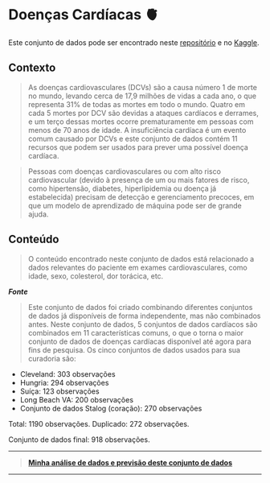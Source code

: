 # Doenças Cardíacas :anatomical_heart:
Este conjunto de dados pode ser encontrado neste [repositório](https://github.com/FabricioMacena/Data_Science/blob/main/Heart%20Diseases/heart.csv) e no [Kaggle](https://www.kaggle.com/datasets/fedesoriano/heart-failure-prediction).

## Contexto
> As doenças cardiovasculares (DCVs) são a causa número 1 de morte no mundo, levando cerca de 17,9 milhões de vidas a cada ano, o que representa 31% de todas as mortes em todo o mundo. Quatro em cada 5 mortes por DCV são devidas a ataques cardíacos e derrames, e um terço dessas mortes ocorre prematuramente em pessoas com menos de 70 anos de idade. A insuficiência cardíaca é um evento comum causado por DCVs e este conjunto de dados contém 11 recursos que podem ser usados ​​para prever uma possível doença cardíaca.

> Pessoas com doenças cardiovasculares ou com alto risco cardiovascular (devido à presença de um ou mais fatores de risco, como hipertensão, diabetes, hiperlipidemia ou doença já estabelecida) precisam de detecção e gerenciamento precoces, em que um modelo de aprendizado de máquina pode ser de grande ajuda.

## Conteúdo
> O conteúdo encontrado neste conjunto de dados está relacionado a dados relevantes do paciente em exames cardiovasculares, como idade, sexo, colesterol, dor torácica, etc.

***Fonte***

> Este conjunto de dados foi criado combinando diferentes conjuntos de dados já disponíveis de forma independente, mas não combinados antes. Neste conjunto de dados, 5 conjuntos de dados cardíacos são combinados em 11 características comuns, o que o torna o maior conjunto de dados de doenças cardíacas disponível até agora para fins de pesquisa. Os cinco conjuntos de dados usados ​​para sua curadoria são:

- Cleveland: 303 observações
- Hungria: 294 observações
- Suíça: 123 observações
- Long Beach VA: 200 observações
- Conjunto de dados Stalog (coração): 270 observações

Total: 1190 observações.
Duplicado: 272 observações.

Conjunto de dados final: 918 observações.

___

> **[Minha análise de dados e previsão deste conjunto de dados](https://github.com/FabricioMacena/Data_Science/blob/main/Heart%20Diseases/(PT)/heart_diseases(PT).ipynb)**

___